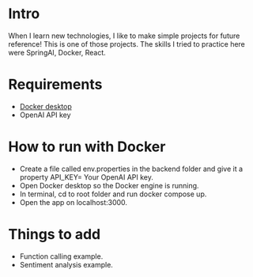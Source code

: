 # Intro
When I learn new technologies, I like to make simple projects for future reference! This is one of those projects. The skills I tried to practice here were SpringAI, Docker, React.

# Requirements
- [Docker desktop](https://www.docker.com/products/docker-desktop/)
- OpenAI API key

# How to run with Docker
- Create a file called env.properties in the backend folder and give it a property API_KEY= Your OpenAI API key.
- Open Docker desktop so the Docker engine is running.
- In terminal, cd to root folder and run docker compose up.
- Open the app on localhost:3000.

# Things to add
- Function calling example.
- Sentiment analysis example.
